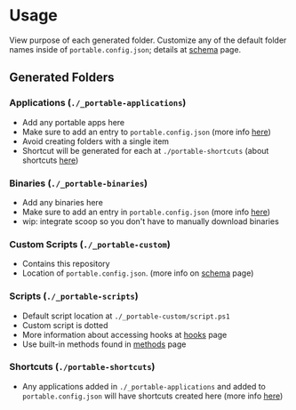 # Usage

View purpose of each generated folder. Customize any of the default folder names inside of `portable.config.json`; details at [schema](schema.md) page.

## Generated Folders

### Applications (`./_portable-applications`)

* Add any portable apps here
* Make sure to add an entry to `portable.config.json` (more info [here](schema.md))
* Avoid creating folders with a single item
* Shortcut will be generated for each at `./portable-shortcuts` (about shortcuts [here](###shortcuts-(`./portable-shortcuts`)))

### Binaries (`./_portable-binaries`)

* Add any binaries here
* Make sure to add an entry in `portable.config.json` (more info [here](schema.md))
* wip: integrate scoop so you don't have to manually download binaries

### Custom Scripts (`./_portable-custom`)

* Contains this repository
* Location of `portable.config.json`. (more info on [schema](schema.md) page)

### Scripts (`./_portable-scripts`)

* Default script location at `./_portable-custom/script.ps1`
* Custom script is dotted
* More information about accessing hooks at [hooks](hooks.md) page
* Use built-in methods found in [methods](methods.md) page

### Shortcuts (`./portable-shortcuts`)

* Any applications added in `./_portable-applications` and added to `portable.config.json` will have shortcuts created here (more info [here](schema.md))